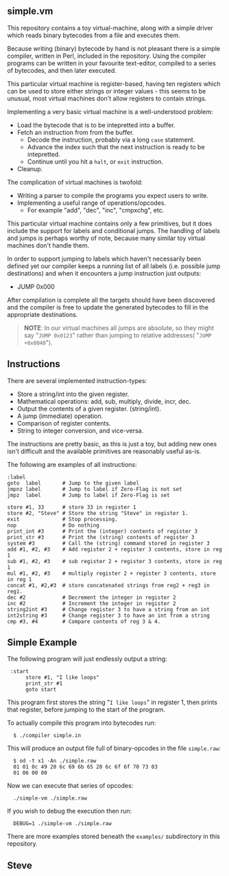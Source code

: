 simple.vm
---------

This repository contains a toy virtual-machine, along with a simple driver which reads binary bytecodes from a file and executes them.

Because writing (binary) bytecode by hand is not pleasant there is a simple compiler, written in Perl, included in the repository.  Using the compiler programs can be written in your favourite text-editor, compiled to a series of bytecodes, and then later executed.

This particular virtual machine is register-based, having ten registers which can be used to store either strings or integer values - this seems to be unusual, most virtual machines don't allow registers to contain strings.

Implementing a very basic virtual machine is a well-understood problem:

* Load the bytecode that is to be intepretted into a buffer.
* Fetch an instruction from from the buffer.
   * Decode the instruction, probably via a long `case` statement.
   * Advance the index such that the next instruction is ready to be intepretted.
   * Continue until you hit a `halt`, or `exit` instruction.
* Cleanup.

The complication of virtual machines is twofold:

* Writing a parser to compile the programs you expect users to write.
* Implementing a useful range of operations/opcodes.
    * For example "add", "dec", "inc", "cmpxchg", etc.

This particular virtual machine contains only a few primitives, but it does include the support for labels and conditional jumps.  The handling of labels and jumps is perhaps worthy of note, because many similar toy virtual machines don't handle them.

In order to support jumping to labels which haven't necessarily been defined yet our compiler keeps a running list of all labels (i.e. possible jump destinations) and when it encounters a jump instruction just outputs:

* JUMP 0x000

After compilation is complete all the targets should have been discovered and the compiler is free to update the generated bytecodes to fill in the appropriate destinations.

>**NOTE**:  In our virtual machines all jumps are absolute, so they might say "`JUMP 0x0123`" rather than jumping to relative addresses( "`JUMP +0x0040`").

Instructions
------------

There are several implemented instruction-types:

*  Store a string/int into the given register.
*  Mathematical operations: add, sub, multiply, divide, incr, dec.
*  Output the contents of a given register. (string/int).
*  A jump (immediate) operation.
*  Comparison of register contents.
*  String to integer conversion, and vice-versa.

The instructions are pretty basic, as this is just a toy, but adding new ones isn't difficult and the available primitives are reasonably useful as-is.

The following are examples of all instructions:

    :label
    goto  label       # Jump to the given label
    jmpnz label       # Jump to label if Zero-Flag is not set
    jmpz  label       # Jump to label if Zero-Flag is set

    store #1, 33      # store 33 in register 1
    store #2, "Steve" # Store the string "Steve" in register 1.
    exit              # Stop processing.
    nop               # Do nothing
    print_int #3      # Print the (integer) contents of register 3
    print_str #3      # Print the (string) contents of register 3
    system #3         # Call the (string) command stored in register 3
    add #1, #2, #3    # Add register 2 + register 3 contents, store in reg 1
    sub #1, #2, #3    # sub register 2 + register 3 contents, store in reg 1
    mul #1, #2, #3    # multiply register 2 + register 3 contents, store in reg 1
    concat #1, #2,#3  # store concatenated strings from reg2 + reg3 in reg1.
    dec #2            # Decrement the integer in register 2
    inc #2            # Increment the integer in register 2
    string2int #3     # Change register 3 to have a string from an int
    int2string #3     # Change register 3 to have an int from a string
    cmp #3, #4        # Compare contents of reg 3 & 4.



Simple Example
--------------

The following program will just endlessly output a string:

     :start
          store #1, "I like loops"
          print_str #1
          goto start

This program first stores the string "`I like loops`" in register 1, then prints that register, before jumping to the start of the program.

To actually compile this program into bytecodes run:

      $ ./compiler simple.in

This will produce an output file full of binary-opcodes in the file `simple.raw`:

      $ od -t x1 -An ./simple.raw
      01 01 0c 49 20 6c 69 6b 65 20 6c 6f 6f 70 73 03
      01 06 00 00


Now we can execute that series of opcodes:

      ./simple-vm ./simple.raw

If you wish to debug the execution then run:

      DEBUG=1 ./simple-vm ./simple.raw

There are more examples stored beneath the `examples/` subdirectory in this repository.


Steve
--

